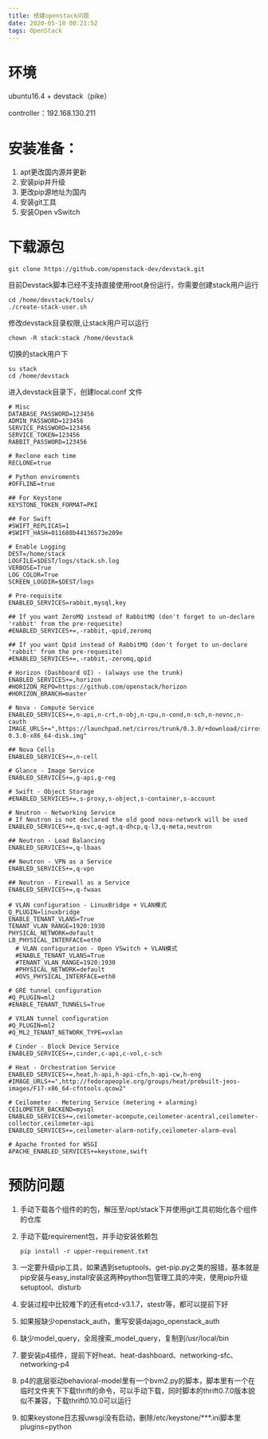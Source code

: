 ```yaml
---
title: 搭建openstack问题
date: 2020-05-18 00:21:52
tags: OpenStack
---
```


# 环境

ubuntu16.4 + devstack（pike）

controller：192.168.130.211

# 安装准备：

1. apt更改国内源并更新
2. 安装pip并升级
3. 更改pip源地址为国内
4. 安装git工具
5. 安装Open vSwitch

# 下载源包

```shell
git clone https://github.com/openstack-dev/devstack.git
```

目前Devstack脚本已经不支持直接使用root身份运行，你需要创建stack用户运行

```
cd /home/devstack/tools/
./create-stack-user.sh
```

修改devstack目录权限,让stack用户可以运行

```
chown -R stack:stack /home/devstack
```

切换的stack用户下

```
su stack
cd /home/devstack
```

进入devstack目录下，创建local.conf 文件

```shell
# Misc
DATABASE_PASSWORD=123456
ADMIN_PASSWORD=123456
SERVICE_PASSWORD=123456
SERVICE_TOKEN=123456
RABBIT_PASSWORD=123456
 
# Reclone each time
RECLONE=true
  
# Python enviroments
#OFFLINE=true
  
## For Keystone
KEYSTONE_TOKEN_FORMAT=PKI
  
## For Swift
#SWIFT_REPLICAS=1
#SWIFT_HASH=011688b44136573e209e
  
# Enable Logging
DEST=/home/stack
LOGFILE=$DEST/logs/stack.sh.log
VERBOSE=True
LOG_COLOR=True
SCREEN_LOGDIR=$DEST/logs
  
# Pre-requisite
ENABLED_SERVICES=rabbit,mysql,key
  
## If you want ZeroMQ instead of RabbitMQ (don't forget to un-declare 'rabbit' from the pre-requesite)
#ENABLED_SERVICES+=,-rabbit,-qpid,zeromq
  
## If you want Qpid instead of RabbitMQ (don't forget to un-declare 'rabbit' from the pre-requesite)
#ENABLED_SERVICES+=,-rabbit,-zeromq,qpid
  
# Horizon (Dashboard UI) - (always use the trunk)
ENABLED_SERVICES+=,horizon
#HORIZON_REPO=https://github.com/openstack/horizon
#HORIZON_BRANCH=master
  
# Nova - Compute Service
ENABLED_SERVICES+=,n-api,n-crt,n-obj,n-cpu,n-cond,n-sch,n-novnc,n-cauth
IMAGE_URLS+=",https://launchpad.net/cirros/trunk/0.3.0/+download/cirros-0.3.0-x86_64-disk.img"
  
## Nova Cells
ENABLED_SERVICES+=,n-cell
  
# Glance - Image Service
ENABLED_SERVICES+=,g-api,g-reg
  
# Swift - Object Storage
#ENABLED_SERVICES+=,s-proxy,s-object,s-container,s-account
  
# Neutron - Networking Service
# If Neutron is not declared the old good nova-network will be used
ENABLED_SERVICES+=,q-svc,q-agt,q-dhcp,q-l3,q-meta,neutron
  
## Neutron - Load Balancing
ENABLED_SERVICES+=,q-lbaas
  
## Neutron - VPN as a Service
ENABLED_SERVICES+=,q-vpn
  
## Neutron - Firewall as a Service
ENABLED_SERVICES+=,q-fwaas
  
# VLAN configuration - LinuxBridge + VLAN模式
Q_PLUGIN=linuxbridge
ENABLE_TENANT_VLANS=True
TENANT_VLAN_RANGE=1920:1930
PHYSICAL_NETWORK=default
LB_PHYSICAL_INTERFACE=eth0
  # VLAN configuration - Open VSwitch + VLAN模式  
  #ENABLE_TENANT_VLANS=True
  #TENANT_VLAN_RANGE=1920:1930
  #PHYSICAL_NETWORK=default
  #OVS_PHYSICAL_INTERFACE=eth0

# GRE tunnel configuration
#Q_PLUGIN=ml2
#ENABLE_TENANT_TUNNELS=True
  
# VXLAN tunnel configuration
#Q_PLUGIN=ml2
#Q_ML2_TENANT_NETWORK_TYPE=vxlan
  
# Cinder - Block Device Service
ENABLED_SERVICES+=,cinder,c-api,c-vol,c-sch
  
# Heat - Orchestration Service
ENABLED_SERVICES+=,heat,h-api,h-api-cfn,h-api-cw,h-eng
#IMAGE_URLS+=",http://fedorapeople.org/groups/heat/prebuilt-jeos-images/F17-x86_64-cfntools.qcow2"
  
# Ceilometer - Metering Service (metering + alarming)
CEILOMETER_BACKEND=mysql
ENABLED_SERVICES+=,ceilometer-acompute,ceilometer-acentral,ceilometer-collector,ceilometer-api
ENABLED_SERVICES+=,ceilometer-alarm-notify,ceilometer-alarm-eval
  
# Apache fronted for WSGI
APACHE_ENABLED_SERVICES+=keystone,swift
```

# 预防问题

1. 手动下载各个组件的的包，解压至/opt/stack下并使用git工具初始化各个组件的仓库

2. 手动下载requirement包，并手动安装依赖包

   ```shell
   pip install -r upper-requirement.txt
   ```

3. 一定要升级pip工具，如果遇到setuptools、get-pip.py之类的报错，基本就是pip安装与easy_install安装这两种python包管理工具的冲突，使用pip升级setuptool、disturb
4. 安装过程中比较难下的还有etcd-v3.1.7，stestr等，都可以提前下好
5. 如果报缺少openstack_auth，重写安装dajago_openstack_auth
6. 缺少model_query，全局搜索_model_query，复制到/usr/local/bin
7. 要安装p4插件，提前下好heat、heat-dashboard、networking-sfc、networking-p4
8. p4的底层驱动behavioral-model里有一个bvm2.py的脚本，脚本里有一个在临时文件夹下下载thrift的命令，可以手动下载，同时脚本的thrift0.7.0版本貌似不兼容，下载thrift0.10.0可以运行
9. 如果keystone日志报uwsgi没有启动，删除/etc/keystone/***.ini脚本里plugins=python